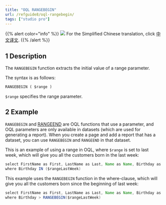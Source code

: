```yaml
---
title: "OQL RANGEBEGIN"
url: /refguide8/oql-rangebegin/
tags: ["studio pro"]
---
```


{{% alert color="info" %}}
<img src="/attachments/china.png" class="d-inline-block" /> For the Simplified Chinese translation, click [中文译文](https://cdn.mendix.tencent-cloud.com/documentation/refguide8/oql-rangebin.pdf).
{{% /alert %}}

## 1 Description

The `RANGEBEGIN` function extracts the initial value of a range parameter.

The syntax is as follows:

```sql {linenos=false}
RANGEBEGIN ( $range )
```

`$range` specifies the range parameter.

## 2 Example

`RANGEBEGIN` and [RANGEEND](/refguide8/oql-rangeend/) are OQL functions that use a parameter, and OQL parameters are only available in datasets (which are used for generating a report). When you create a page and add a report that has a dataset, you can use `RANGEBEGIN` and `RANGEEND` in that dataset.

This is an example of using a range in OQL, where `$range` is set to last week, which will give you all the customers born in the last week:

```java
select FirstName as First, LastName as Last, Name as Name, Birthday as BDay, CustomerType as Type from Sales.Customer
where Birthday IN ($rangeLastWeek)
```

This example uses the `RANGEBEGIN` function in the where-clause, which will give you all the customers born since the beginning of last week:

```java
select FirstName as First, LastName as Last, Name as Name, Birthday as BDay, CustomerType as Type from Sales.Customer
where Birthday > RANGEBEGIN($rangeLastWeek)
```

